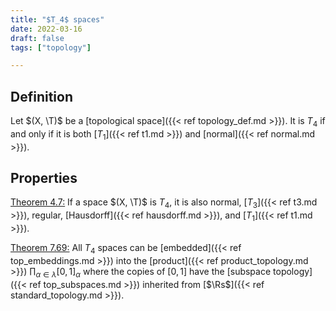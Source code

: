 ```yaml
---
title: "$T_4$ spaces"
date: 2022-03-16
draft: false
tags: ["topology"]

---
```


## Definition
Let $(X, \T)$ be a [topological space]({{< ref topology_def.md >}}). It is $T_4$ if and only if it is both [$T_1$]({{< ref t1.md >}}) and [normal]({{< ref normal.md >}}).

## Properties
[Theorem 4.7:](\work.pdf#page=31) If a space $(X, \T)$ is $T_4$, it is also normal, [$T_3$]({{< ref t3.md >}}), regular, [Hausdorff]({{< ref hausdorff.md >}}), and [$T_1$]({{< ref t1.md >}}).

[Theorem 7.69:](\work.pdf#page=96) All $T_4$ spaces can be [embedded]({{< ref top_embeddings.md >}}) into the [product]({{< ref product_topology.md >}}) $\prod_{\alpha \in \lambda} [0,1]_\alpha$ where the copies of $[0,1]$ have the [subspace topology]({{< ref top_subspaces.md >}}) inherited from [$\Rs$]({{< ref standard_topology.md >}}). 